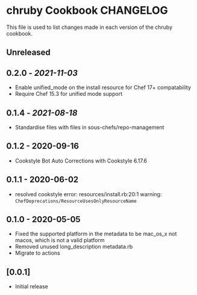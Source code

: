 # chruby Cookbook CHANGELOG

This file is used to list changes made in each version of the chruby cookbook.

## Unreleased

## 0.2.0 - *2021-11-03*

- Enable unified_mode on the install resource for Chef 17+ compatability
- Require Chef 15.3 for unified mode support

## 0.1.4 - *2021-08-18*

- Standardise files with files in sous-chefs/repo-management

## 0.1.2 - 2020-09-16

- Cookstyle Bot Auto Corrections with Cookstyle 6.17.6

## 0.1.1 - 2020-06-02

- resolved cookstyle error: resources/install.rb:20:1 warning: `ChefDeprecations/ResourceUsesOnlyResourceName`

## 0.1.0 - 2020-05-05

- Fixed the supported platform in the metadata to be mac_os_x not macos, which is not a valid platform
- Removed unused long_description metadata.rb
- Migrate to actions

## [0.0.1]

- Initial release
